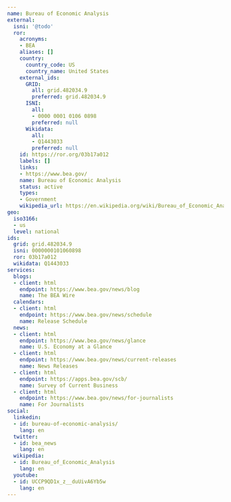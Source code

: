```yaml
---
name: Bureau of Economic Analysis
external:
  isni: '@todo'
  ror:
    acronyms:
    - BEA
    aliases: []
    country:
      country_code: US
      country_name: United States
    external_ids:
      GRID:
        all: grid.482034.9
        preferred: grid.482034.9
      ISNI:
        all:
        - 0000 0001 0106 0898
        preferred: null
      Wikidata:
        all:
        - Q1443033
        preferred: null
    id: https://ror.org/03b17a012
    labels: []
    links:
    - https://www.bea.gov/
    name: Bureau of Economic Analysis
    status: active
    types:
    - Government
    wikipedia_url: https://en.wikipedia.org/wiki/Bureau_of_Economic_Analysis
geo:
  iso3166:
  - us
  level: national
ids:
  grid: grid.482034.9
  isni: 0000000101060898
  ror: 03b17a012
  wikidata: Q1443033
services:
  blogs:
  - client: html
    endpoint: https://www.bea.gov/news/blog
    name: The BEA Wire
  calendars:
  - client: html
    endpoint: https://www.bea.gov/news/schedule
    name: Release Schedule
  news:
  - client: html
    endpoint: https://www.bea.gov/news/glance
    name: U.S. Economy at a Glance
  - client: html
    endpoint: https://www.bea.gov/news/current-releases
    name: News Releases
  - client: html
    endpoint: https://apps.bea.gov/scb/
    name: Survey of Current Business
  - client: html
    endpoint: https://www.bea.gov/news/for-journalists
    name: For Journalists
social:
  linkedin:
  - id: bureau-of-economic-analysis/
    lang: en
  twitter:
  - id: bea_news
    lang: en
  wikipedia:
  - id: Bureau_of_Economic_Analysis
    lang: en
  youtube:
  - id: UCCP9QD1x_z__duUivA6Yb5w
    lang: en
---
```

